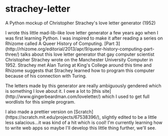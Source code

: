 # strachey-letter
<p>A Python mockup of Christopher Strachey's love letter generator (1952)</p>

<p>I wrote this little mad-lib-like love letter generator a few years ago when I was first learning Python. I was inspired to make it after reading a series on Rhizome called A Queer History of Computing. [Part 3](http://rhizome.org/editorial/2013/apr/9/queer-history-computing-part-three/) talks about this love letter generator that gay computer scientist Christopher Strachey wrote on the Manchester University Computer in 1952. Strachey met Alan Turing at King's College around this time and Rhizome suggests that Strachey learned how to program this computer because of his connection with Turing.</p>
<p>The letters made by this generator are really ambiguously gendered which is something I love about it. I owe a lot to [this site](http://www.gingerbeardman.com/loveletter/) which I used to get full wordlists for this simple program.</p>
<p>I also made a prettier version on [Scratch](https://scratch.mit.edu/projects/67538396/), slightly edited to be a little less salacious...it was kind of a hit which is cool! I'm currently learning how to write web apps so maybe I'll develop this little thing further, we'll see.</p>
